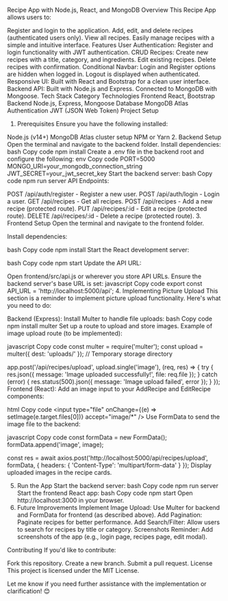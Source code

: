 Recipe App with Node.js, React, and MongoDB
Overview
This Recipe App allows users to:

Register and login to the application.
Add, edit, and delete recipes (authenticated users only).
View all recipes.
Easily manage recipes with a simple and intuitive interface.
Features
User Authentication: Register and login functionality with JWT authentication.
CRUD Recipes:
Create new recipes with a title, category, and ingredients.
Edit existing recipes.
Delete recipes with confirmation.
Conditional Navbar:
Login and Register options are hidden when logged in.
Logout is displayed when authenticated.
Responsive UI: Built with React and Bootstrap for a clean user interface.
Backend API:
Built with Node.js and Express.
Connected to MongoDB with Mongoose.
Tech Stack
Category	Technologies
Frontend	React, Bootstrap
Backend	Node.js, Express, Mongoose
Database	MongoDB Atlas
Authentication	JWT (JSON Web Token)
Project Setup
1. Prerequisites
Ensure you have the following installed:

Node.js (v14+)
MongoDB Atlas cluster setup
NPM or Yarn
2. Backend Setup
Open the terminal and navigate to the backend folder.
Install dependencies:
bash
Copy code
npm install
Create a .env file in the backend root and configure the following:
env
Copy code
PORT=5000
MONGO_URI=your_mongodb_connection_string
JWT_SECRET=your_jwt_secret_key
Start the backend server:
bash
Copy code
npm run server
API Endpoints:

POST /api/auth/register - Register a new user.
POST /api/auth/login - Login a user.
GET /api/recipes - Get all recipes.
POST /api/recipes - Add a new recipe (protected route).
PUT /api/recipes/:id - Edit a recipe (protected route).
DELETE /api/recipes/:id - Delete a recipe (protected route).
3. Frontend Setup
Open the terminal and navigate to the frontend folder.

Install dependencies:

bash
Copy code
npm install
Start the React development server:

bash
Copy code
npm start
Update the API URL:

Open frontend/src/api.js or wherever you store API URLs.
Ensure the backend server's base URL is set:
javascript
Copy code
export const API_URL = 'http://localhost:5000/api';
4. Implementing Picture Upload
This section is a reminder to implement picture upload functionality. Here's what you need to do:

Backend (Express):
Install Multer to handle file uploads:
bash
Copy code
npm install multer
Set up a route to upload and store images.
Example of image upload route (to be implemented):

javascript
Copy code
const multer = require('multer');
const upload = multer({ dest: 'uploads/' }); // Temporary storage directory

app.post('/api/recipes/upload', upload.single('image'), (req, res) => {
  try {
    res.json({ message: 'Image uploaded successfully!', file: req.file });
  } catch (error) {
    res.status(500).json({ message: 'Image upload failed', error });
  }
});
Frontend (React):
Add an image input to your AddRecipe and EditRecipe components:

html
Copy code
<input
  type="file"
  onChange={(e) => setImage(e.target.files[0])} 
  accept="image/*"
/>
Use FormData to send the image file to the backend:

javascript
Copy code
const formData = new FormData();
formData.append('image', image);

const res = await axios.post('http://localhost:5000/api/recipes/upload', formData, {
  headers: { 'Content-Type': 'multipart/form-data' }
});
Display uploaded images in the recipe cards.

5. Run the App
Start the backend server:
bash
Copy code
npm run server
Start the frontend React app:
bash
Copy code
npm start
Open http://localhost:3000 in your browser.
6. Future Improvements
Implement Image Upload: Use Multer for backend and FormData for frontend (as described above).
Add Pagination: Paginate recipes for better performance.
Add Search/Filter: Allow users to search for recipes by title or category.
Screenshots
Reminder: Add screenshots of the app (e.g., login page, recipes page, edit modal).

Contributing
If you'd like to contribute:

Fork this repository.
Create a new branch.
Submit a pull request.
License
This project is licensed under the MIT License.

Let me know if you need further assistance with the implementation or clarification! 😊
